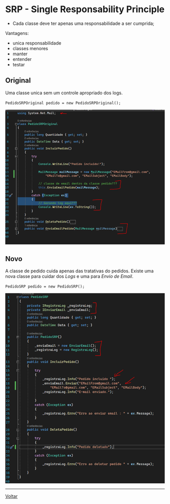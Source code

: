 ﻿# SRP - Single Responsability Principle

- Cada classe deve ter apenas uma responsabilidade a ser cumprida;

Vantagens:

- unica responsabilidade
- classes menores
- manter
- entender
- testar

## Original

Uma classe unica sem um controle apropriado dos logs.

`PedidoSRPOriginal pedido = new PedidoSRPOriginal();`

 <img src="../img/srp-original.png" width="600" />

## Novo

A classe de pedido cuida apenas das tratativas do pedidos. Existe uma nova classe para cuidar dos _Logs_ e uma para _Envio de Email_.

`PedidoSRP pedido = new PedidoSRP();`

<img src="../img/srp-novo.png" width="600" />

---

[Voltar](../readme.md)
